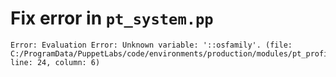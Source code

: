 # Fix error in `pt_system.pp`

```
Error: Evaluation Error: Unknown variable: '::osfamily'. (file: C:/ProgramData/PuppetLabs/code/environments/production/modules/pt_profile/manifests/pt_system.pp, line: 24, column: 6)
```